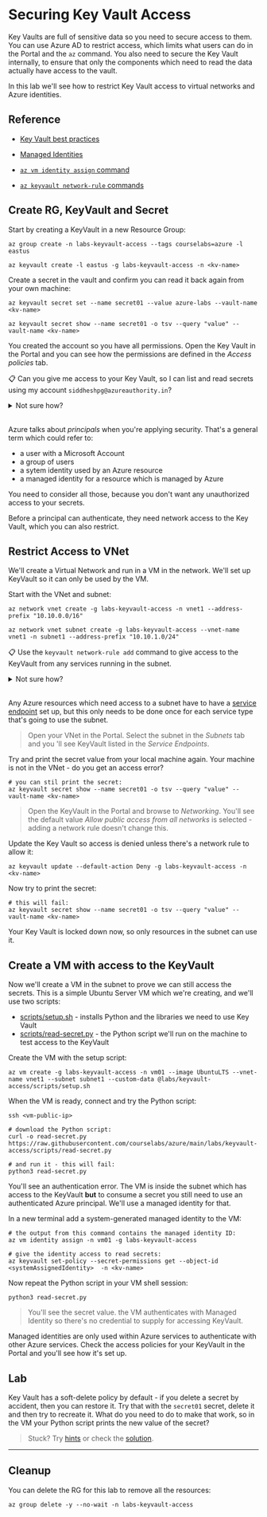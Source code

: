# Securing Key Vault Access

Key Vaults are full of sensitive data so you need to secure access to them. You can use Azure AD to restrict access, which limits what users can do in the Portal and the `az` command. You also need to secure the Key Vault internally, to ensure that only the components which need to read the data actually have access to the vault.

In this lab we'll see how to restrict Key Vault access to virtual networks and Azure identities.

## Reference

- [Key Vault best practices](https://learn.microsoft.com/en-us/azure/key-vault/general/best-practices)

- [Managed Identities](https://docs.microsoft.com/en-us/azure/active-directory/managed-identities-azure-resources/overview)

- [`az vm identity assign` command](https://docs.microsoft.com/en-us/cli/azure/vm/identity?view=azure-cli-latest#az-vm-identity-assign)

- [`az keyvault network-rule` commands](https://docs.microsoft.com/en-us/cli/azure/keyvault/network-rule?view=azure-cli-latest)

## Create RG, KeyVault and Secret

Start by creating a KeyVault in a new Resource Group:

```
az group create -n labs-keyvault-access --tags courselabs=azure -l eastus

az keyvault create -l eastus -g labs-keyvault-access -n <kv-name>
```

Create a secret in the vault and confirm you can read it back again from your own machine:

```
az keyvault secret set --name secret01 --value azure-labs --vault-name <kv-name>

az keyvault secret show --name secret01 -o tsv --query "value" --vault-name <kv-name>
```

You created the account so you have all permissions. Open the Key Vault in the Portal and you can see how the permissions are defined in the _Access policies_ tab.

📋 Can you give me access to your Key Vault, so I can list and read secrets using my account `siddheshpg@azureauthority.in`?

<details>
  <summary>Not sure how?</summary>

You can add a new access policy and select the permissions you need, then you need to select a _principal_ to grant the permissions to.

Enter my email and you'll see no results found. The list of principals you can use is limited to your own Azure Active Directory (AD) account and my identity is in a different AD account.

If you wanted to give me access, you'd need to add me as an external ID in your Azure Active Directory.

Don't do that, I don't really want access :)

</details><br/>

Azure talks about _principals_ when you're applying security. That's a general term which could refer to:

- a user with a Microsoft Account
- a group of users
- a sytem identity used by an Azure resource
- a managed identity for a resource which is managed by Azure

You need to consider all those, because you don't want any unauthorized access to your secrets. 

Before a principal can authenticate, they need network access to the Key Vault, which you can also restrict.

## Restrict Access to VNet

We'll create a Virtual Network and run in a VM in the network. We'll set up KeyVault so it can only be used by the VM.

Start with the VNet and subnet:

```
az network vnet create -g labs-keyvault-access -n vnet1 --address-prefix "10.10.0.0/16"

az network vnet subnet create -g labs-keyvault-access --vnet-name vnet1 -n subnet1 --address-prefix "10.10.1.0/24"
```

📋 Use the `keyvault network-rule add` command to give access to the KeyVault from any services running in the subnet.

<details>
  <summary>Not sure how?</summary>

Check the help:

```
az keyvault network-rule add --help
```

Try to add the subnet:

```
# this will show an error:
az keyvault network-rule add -g labs-keyvault-access --vnet-name vnet1 --subnet subnet1 --name <kv-name>
```

Other services aren't allowed to route traffic to subnets unless you explicitly allow them with a _service endpoint_. This sets the subnet so Key Vault resources are allowed into the subnet:

```
az network vnet subnet update -g labs-keyvault-access --vnet-name vnet1 -n subnet1 --service-endpoints 'Microsoft.KeyVault'
```

Now you can add the network rule:

```
az keyvault network-rule add -g labs-keyvault-access --vnet-name vnet1 --subnet subnet1 -n <kv-name>
```

</details><br/>

Any Azure resources which need access to a subnet have to have a [service endpoint](https://learn.microsoft.com/en-us/azure/virtual-network/virtual-network-service-endpoints-overview) set up, but this only needs to be done once for each service type that's going to use the subnet.

> Open your VNet in the Portal. Select the subnet in the _Subnets_ tab and you 'll see KeyVault listed in the _Service Endpoints_.

Try and print the secret value from your local machine again. Your machine is not in the VNet - do you get an access error?

```
# you can stil print the secret:
az keyvault secret show --name secret01 -o tsv --query "value" --vault-name <kv-name>
```

> Open the KeyVault in the Portal and browse to _Networking_. You'll see the default value _Allow public access from all networks_ is selected - adding a network rule doesn't change this.

Update the Key Vault so access is denied unless there's a network rule to allow it:

```
az keyvault update --default-action Deny -g labs-keyvault-access -n <kv-name>
```

Now try to print the secret:

```
# this will fail:
az keyvault secret show --name secret01 -o tsv --query "value" --vault-name <kv-name>
```

Your Key Vault is locked down now, so only resources in the subnet can use it.

## Create a VM with access to the KeyVault

Now we'll create a VM in the subnet to prove we can still access the secrets. This is a simple Ubuntu Server VM which we're creating, and we'll use two scripts:

- [scripts/setup.sh](/labs/keyvault-access/scripts/setup.sh) - installs Python and the libraries we need to use Key Vault
- [scripts/read-secret.py](/labs/keyvault-access/scripts/read-secret.py) - the Python script we'll run on the machine to test access to the KeyVault

Create the VM with the setup script:

```
az vm create -g labs-keyvault-access -n vm01 --image UbuntuLTS --vnet-name vnet1 --subnet subnet1 --custom-data @labs/keyvault-access/scripts/setup.sh
```

When the VM is ready, connect and try the Python script:

```
ssh <vm-public-ip>

# download the Python script:
curl -o read-secret.py https://raw.githubusercontent.com/courselabs/azure/main/labs/keyvault-access/scripts/read-secret.py

# and run it - this will fail:
python3 read-secret.py
```

You'll see an authentication error. The VM is inside the subnet which has access to the KeyVault **but** to consume a secret you still need to use an authenticated Azure principal. We'll use a managed identity for that.

In a new terminal add a system-generated managed identity to the VM:

```
# the output from this command contains the managed identity ID:
az vm identity assign -n vm01 -g labs-keyvault-access

# give the identity access to read secrets:
az keyvault set-policy --secret-permissions get --object-id <systemAssignedIdentity>  -n <kv-name>
```

Now repeat the Python script in your VM shell session:

```
python3 read-secret.py
```

> You'll see the secret value. the VM authenticates with Managed Identity so there's no credential to supply for accessing KeyVault.

Managed identities are only used within Azure services to authenticate with other Azure services. Check the access policies for your KeyVault in the Portal and you'll see how it's set up.

## Lab

Key Vault has a soft-delete policy by default - if you delete a secret by accident, then you can restore it. Try that with the `secret01` secret, delete it and then try to recreate it. What do you need to do to make that work, so in the VM your Python script prints the new value of the secret?

> Stuck? Try [hints](hints.md) or check the [solution](solution.md).

___

## Cleanup

You can delete the RG for this lab to remove all the resources:

```
az group delete -y --no-wait -n labs-keyvault-access
```